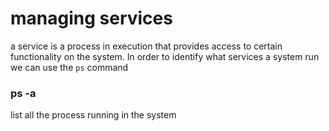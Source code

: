 # managing services
a service is a process in execution that provides access to certain functionality on the system. In order to identify what services a system run we can use the `ps` command

### ps -a
list all the process running in the system
